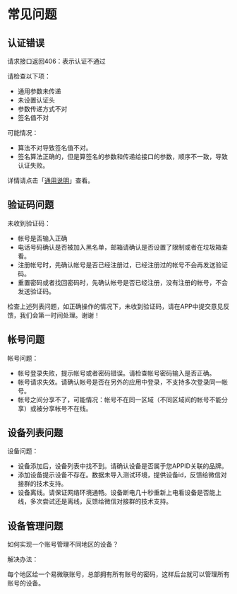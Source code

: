 # 常见问题

## 认证错误

请求接口返回406：表示认证不通过

请检查以下项：

- 通用参数未传递
- 未设置认证头
- 参数传递方式不对
- 签名值不对

可能情况：

- 算法不对导致签名值不对。
- 签名算法正确的，但是算签名的参数和传递给接口的参数，顺序不一致，导致认证失败。

详情请点击「[通用说明](https://www.yuque.com/nocmt/oadlgi/zcuit1#5Iu8I)」查看。

## 验证码问题

未收到验证码：

- 帐号是否输入正确
- 电话号码确认是否被加入黑名单，邮箱请确认是否设置了限制或者在垃圾箱查看。
- 注册帐号时，先确认帐号是否已经注册过，已经注册过的帐号不会再发送验证码。
- 重置密码或者找回密码时，先确认帐号是否已经注册，没有注册的帐号，不会发送验证码。

检查上述列表问题，如正确操作的情况下，未收到验证码，请在APP中提交意见反馈，我们会第一时间处理。谢谢！

## 帐号问题

帐号问题：

- 帐号登录失败，提示帐号或者密码错误。请检查帐号密码输入是否正确。
- 帐号请求失效。请确认帐号是否在另外的应用中登录，不支持多次登录同一帐号。
- 帐号之间分享不了，可能情况：帐号不在同一区域（不同区域间的帐号不能分享）或被分享帐号不在线。

## 设备列表问题

设备问题：

- 设备添加后，设备列表中找不到。请确认设备是否属于您APPID关联的品牌。
- 添加设备提示设备不存在。数据未导入测试环境，提供设备id，反馈给微信对接群的技术支持。
- 设备离线。请保证网络环境通畅。设备断电几十秒重新上电看设备是否能上线，多次尝试还是离线，反馈给微信对接群的技术支持。

## 设备管理问题

如何实现一个账号管理不同地区的设备？

解决办法：

每个地区给一个易微联账号，总部拥有所有账号的密码，这样后台就可以管理所有账号的设备。